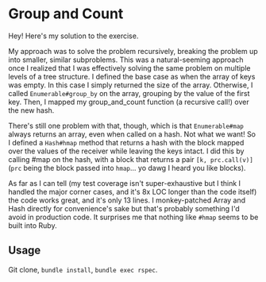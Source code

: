 # Group and Count

Hey! Here's my solution to the exercise.

My approach was to solve the problem recursively, breaking the problem up into smaller, similar subproblems. This was a natural-seeming approach once I realized that I was effectively solving the same problem on multiple levels of a tree structure. I defined the base case as when the array of keys was empty. In this case I simply returned the size of the array. Otherwise, I called `Enumerable#group_by` on the array, grouping by the value of the first key. Then, I mapped my group_and_count function (a recursive call!) over the new hash.

There's still one problem with that, though, which is that `Enumerable#map` always returns an array, even when called on a hash. Not what we want! So I defined a `Hash#hmap` method that returns a hash with the block mapped over the values of the receiver while leaving the keys intact. I did this by calling #map on the hash, with a block that returns a pair `[k, prc.call(v)]` (`prc` being the block passed into `hmap`... yo dawg I heard you like blocks).

As far as I can tell (my test coverage isn't super-exhaustive but I think I handled the major corner cases, and it's 8x LOC longer than the code itself) the code works great, and it's only 13 lines. I monkey-patched Array and Hash directly for convenience's sake but that's probably something I'd avoid in production code. It surprises me that nothing like `#hmap` seems to be built into Ruby.

## Usage

Git clone, `bundle install`, `bundle exec rspec`.